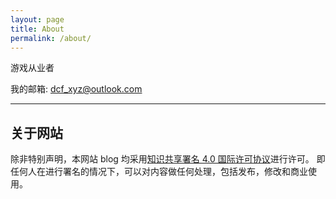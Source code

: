 ```yaml
---
layout: page
title: About
permalink: /about/
---
```



游戏从业者

我的邮箱: dcf_xyz@outlook.com

<hr/>

## 关于网站
除非特别声明，本网站 blog 均采用<a rel="license" href="http://creativecommons.org/licenses/by/4.0/">知识共享署名 4.0 国际许可协议</a>进行许可。
即任何人在进行署名的情况下，可以对内容做任何处理，包括发布，修改和商业使用。